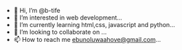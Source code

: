 - 👋 Hi, I’m @b-tife
- 👀 I’m interested in web development...
- 🌱 I’m currently learning html,css, javascript and python...
- 💞️ I’m looking to collaborate on ...
- 📫 How to reach me ebunoluwaahove@gmail.com...

<!---
b-tife/b-tife is a ✨ special ✨ repository because its `README.md` (this file) appears on your GitHub profile.
You can click the Preview link to take a look at your changes.
--->
